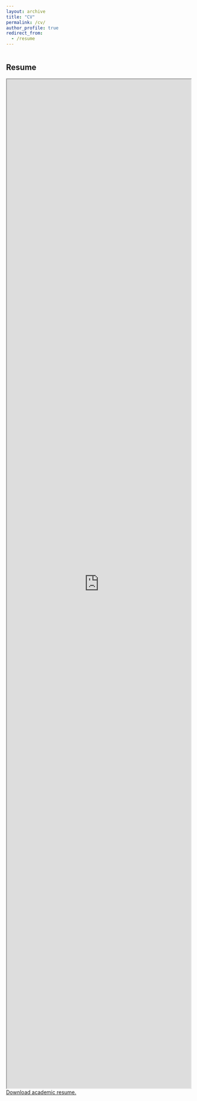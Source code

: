 ```yaml
---
layout: archive
title: "CV"
permalink: /cv/
author_profile: true
redirect_from:
  - /resume
---
```



<html>
  <head>
    <style>
      .container {
        display: flex;
        flex-wrap: wrap;
      }
      section {
        flex: 1;
      }
      iframe {
        width: 100%;
        height: 69vh;
      }
      @media (max-width: 600px) {
        .container {
          flex-direction: column;
        }
      }
    </style>
  </head>
  <body>
    <div class="container">
      <section>
        <h2>Resume</h2>
        <iframe src="https://drive.google.com/file/d/1Kr6SqPWqH-njqUlzKtY_DoKM891dIuFh/preview" allow="autoplay"></iframe><br />
        <a href="https://drive.google.com/file/d/1Kr6SqPWqH-njqUlzKtY_DoKM891dIuFh&export=download" target="_self">Download academic resume.</a><br />
      </section>
    </div>
  </body>
</html>
